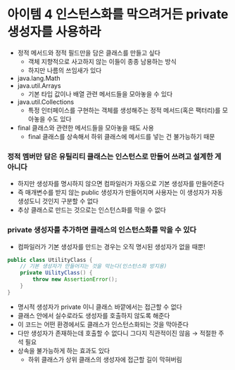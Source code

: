 # 아이템 4 인스턴스화를 막으려거든 private 생성자를 사용하라

- 정적 메서드와 정적 필드만을 담은 클래스를 만들고 싶다
    - 객체 지향적으로 사고하지 않는 이들이 종종 남용하는 방식
    - 하지만 나름의 쓰임새가 있다
- java.lang.Math
- java.util.Arrays
    - 기본 타입 값이나 배열 관련 메서드들을 모아놓을 수 있다
- java.util.Collections
    - 특정 인터페이스를 구현하는 객체를 생성해주는 정적 메서드(혹은 팩터리)를 모아놓을 수도 있다
- final 클래스와 관련한 메서드들을 모아놓을 때도 사용
    - final 클래스를 상속해서 하위 클래스에 메서드를 넣는 건 불가능하기 때문

### 정적 멤버만 담은 유틸리티 클래스는 인스턴스로 만들어 쓰려고 설계한 게 아니다

- 하지만 생성자를 명시하지 않으면 컴파일러가 자동으로 기본 생성자를 만들어준다
- 즉 매개변수를 받지 않는 public 생성자가 만들어지며 사용자는 이 생성자가 자동 생성도니 것인지 구분할 수 없다
- 추상 클래스로 만드는 것으로는 인스턴스화를 막을 수 없다

### private 생성자를 추가하면 클래스의 인스턴스화를 막을 수 있다

- 컴파일러가 기본 생성자를 만드는 경우는 오직 명시된 생성자가 없을 때뿐!

```java
public class UtilityClass {
	// 기본 생성자가 만들어지는 것을 막는다(인스턴스화 방지용)
	private UilityClass() {
		throw new AssertionError();	
	}
}
```

- 명시적 생성자가 private 이니 클래스 바깥에서는 접근할 수 없다
- 클래스 안에서 실수로라도 생성자를 호출하지 않도록 해준다
- 이 코드는 어떤 환경에서도 클래스가 인스턴스화되는 것을 막아준다
- 다만 생성자가 존재하는데 호출할 수 없다니 그다지 직관적이진 않음 → 적절한 주석 필요
- 상속을 불가능하게 하는 효과도 있다
    - 하위 클래스가 상위 클래스의 생성자에 접근할 길이 막혀버림